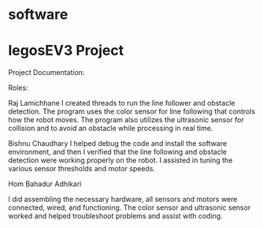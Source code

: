 # software
# legosEV3 Project

Project Documentation:

Roles:

  Raj Lamichhane
          I created threads to run the line follower and obstacle detection. The program uses the color sensor for line following that controls how the robot moves. The program also utilizes the ultrasonic sensor for collision and to avoid an obstacle while processing in real time.

Bishnu Chaudhary
          I helped debug the code and install the software environment, and then I verified that the line following and obstacle detection were working properly on the robot. I assisted in tuning the various sensor thresholds and motor speeds.

Hom Bahadur Adhikari

I did assembling the necessary hardware, all sensors and motors were connected, wired, and functioning. The color sensor and ultrasonic sensor worked and helped troubleshoot problems and assist with coding.         

